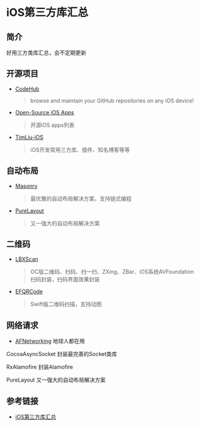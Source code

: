 # iOS第三方库汇总

## 简介
好用三方类库汇总，会不定期更新

## 开源项目
* [CodeHub](https://github.com/CodeHubApp/CodeHub)
	>browse and maintain your GitHub repositories on any iOS device!
	
* [Open-Source iOS Apps](https://github.com/dkhamsing/open-source-ios-apps)
	>开源iOS apps列表
	
* [TimLiu-iOS](https://github.com/Tim9Liu9/TimLiu-iOS) 
	>iOS开发常用三方库、插件、知名博客等等
	
## 自动布局
* [Masonry](https://github.com/cloudkite/Masonry)
	>最优雅的自动布局解决方案，支持链式编程
	
* [PureLayout](https://github.com/PureLayout/PureLayout)
	>又一强大的自动布局解决方案
	
## 二维码

* [LBXScan](https://github.com/MxABC/LBXScan) 
	>OC版二维码、扫码、扫一扫、ZXing、ZBar、iOS系统AVFoundation扫码封装，扫码界面效果封装

* [EFQRCode](https://github.com/EFPrefix/EFQRCode)
	>Swift版二维码扫描，支持动图
	
## 网络请求
* [AFNetworking]()
地球人都在用

CocoaAsyncSocket
封装最完善的Socket类库

RxAlamofire
封装Alamofire

PureLayout
又一强大的自动布局解决方案

## 参考链接
* [iOS第三方库汇总](http://blog.wangruofeng007.com/blog/2016/04/15/iosdi-san-fang-ku-hui-zong/)